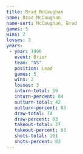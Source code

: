 ```yaml
---
title: Brad McCaughan
name: Brad McCaughan
name-sort: McCaughan, Brad
games: 5
wins: 2
losses: 3
years:
 - year: 1990
   event: Brier
   team: "NS"
   position: Lead
   games: 5
   wins: 2
   losses: 3
   inturn-total: 59
   inturn-percent: 84
   outturn-total: 42
   outturn-percent: 83
   draw-total: 74
   draw-percent: 83
   takeout-total: 27
   takeout-percent: 83
   shots-total: 101
   shots-percent: 83
---
```

